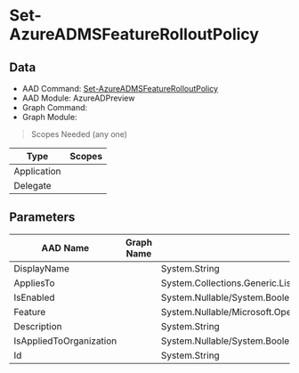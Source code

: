 # Set-AzureADMSFeatureRolloutPolicy

## Data

+ AAD Command: [Set-AzureADMSFeatureRolloutPolicy](https://docs.microsoft.com/en-us/powershell/module/AzureADPreview/Set-AzureADMSFeatureRolloutPolicy)
+ AAD Module: AzureADPreview
+ Graph Command: 
+ Graph Module: 

> Scopes Needed (any one)

|Type|Scopes|
|---|---|
|Application||
|Delegate||

## Parameters

|AAD Name|Graph Name|AAD Type|Graph Type|Infos|
|---|---|---|---|---|
|DisplayName||System.String|||
|AppliesTo||System.Collections.Generic.List/Microsoft.Open.MSGraph.Model.MsDirectoryObject|||
|IsEnabled||System.Nullable/System.Boolean|||
|Feature||System.Nullable/Microsoft.Open.MSGraph.Model.MsFeatureRolloutPolicy+FeatureEnum|||
|Description||System.String|||
|IsAppliedToOrganization||System.Nullable/System.Boolean|||
|Id||System.String|||

